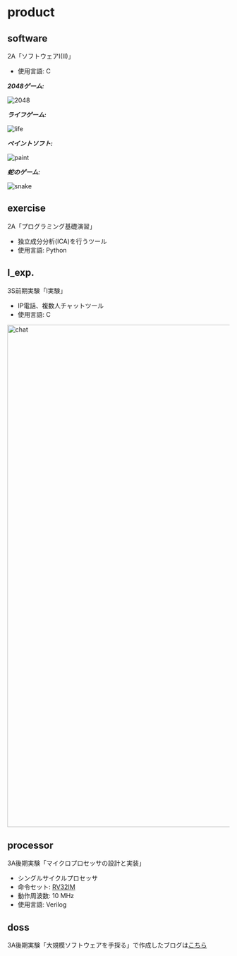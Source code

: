 # product
## software
2A「ソフトウェアI(II)」
- 使用言語: C

***2048ゲーム:***

![2048](https://github.com/johncompany/product/assets/72188206/fae2c48d-42e7-490b-a1e7-a4b8882fd33f)

***ライフゲーム:***

![life](https://github.com/johncompany/product/assets/72188206/9b8c9c41-544f-44ef-886e-ee728637a3b4)

***ペイントソフト:***

![paint](https://github.com/johncompany/product/assets/72188206/4fef7aae-dc73-4bc8-9fc1-e8542669e0fd)

***蛇のゲーム:***

![snake](https://github.com/johncompany/product/assets/72188206/efd36483-ddb0-4276-874b-8dcec77e60cb)


## exercise
2A「プログラミング基礎演習」
- 独立成分分析(ICA)を行うツール
- 使用言語: Python


## I_exp.
3S前期実験「I実験」
- IP電話、複数人チャットツール
- 使用言語: C

<img width="1139" alt="chat" src="https://github.com/johncompany/product/assets/72188206/a10b2ddd-152b-476a-9111-2bf9f9304afe">


## processor
3A後期実験「マイクロプロセッサの設計と実装」
- シングルサイクルプロセッサ
- 命令セット: [RV32IM](https://riscv.org/technical/specifications/)
- 動作周波数: 10 MHz
- 使用言語: Verilog


## doss
3A後期実験「大規模ソフトウェアを手探る」で作成したブログは[こちら](https://doss2021-7.hatenadiary.com/)
